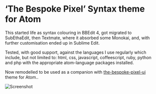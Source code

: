 # ‘The Bespoke Pixel’ Syntax theme for Atom

This started life as syntax colouring in BBEdit 4, got migrated to SubEthaEdit, then Textmate, where it absorbed some Monokai, and, with further customisation ended up in Sublime Edit.

Tested, with good support, against the languages I use regularly which include, but not limited to: html, css, javascript, coffeescript, ruby, python and php with the appropriate atom-language packages installed.

Now remodelled to be used as a companion with [the-bespoke-pixel-ui](/MarkGriffiths/the-bespoke-pixel-ui) theme for Atom..

![Screenshot](http://markgriffiths.github.io/screenshots/the-bespoke-pixel-ui.png)
